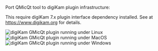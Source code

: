 Port QMicQt tool to digiKam plugin infrastructure:

This require digiKam 7.x plugin interface dependency installed. See at https://www.digikam.org for details.

![digiKam GMicQt plugin running under Linux](https://i.imgur.com/8iji6Bo.png)
![digiKam GMicQt plugin running under MacOS](https://i.imgur.com/1BHAMUb.png)
![digiKam GMicQt plugin running under Windows](https://i.imgur.com/b8svSTh.png)
